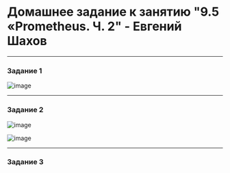 # Домашнее задание к занятию "9.5 «Prometheus. Ч. 2" - Евгений Шахов
---
### Задание 1

![image](https://user-images.githubusercontent.com/122415129/221049194-54b13105-4886-4d58-97d3-1b376b86d811.png)

---
### Задание 2

![image](https://user-images.githubusercontent.com/122415129/221049839-aee5f3b0-6300-43a0-8669-52d5b1fd45ed.png)

![image](https://user-images.githubusercontent.com/122415129/221055477-a0f26cd2-d59d-4acf-a44d-35f89ff6444d.png)

---
### Задание 3


